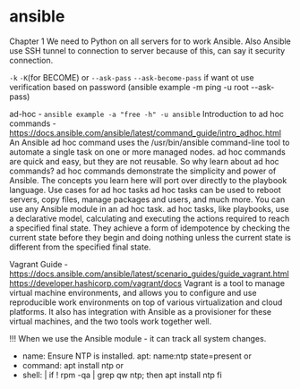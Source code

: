 # ansible

Chapter 1 
We need to Python on all servers for to work Ansible. Also Ansible use SSH tunnel to connection to server because of this, can say it security connection.

`-k` `-K`(for BECOME) or `--ask-pass` `--ask-become-pass` if want ot use verification based on password (ansible example -m ping -u root --ask-pass)

ad-hoc - `ansible example -a "free -h" -u ansible`
Introduction to ad hoc commands - https://docs.ansible.com/ansible/latest/command_guide/intro_adhoc.html
An Ansible ad hoc command uses the /usr/bin/ansible command-line tool to automate a single task on one or more managed nodes. ad hoc commands are quick and easy, but they are not reusable. So why learn about ad hoc commands? ad hoc commands demonstrate the simplicity and power of Ansible. The concepts you learn here will port over directly to the playbook language.
Use cases for ad hoc tasks
ad hoc tasks can be used to reboot servers, copy files, manage packages and users, and much more. You can use any Ansible module in an ad hoc task. ad hoc tasks, like playbooks, use a declarative model, calculating and executing the actions required to reach a specified final state. They achieve a form of idempotence by checking the current state before they begin and doing nothing unless the current state is different from the specified final state.

Vagrant Guide - https://docs.ansible.com/ansible/latest/scenario_guides/guide_vagrant.html   https://developer.hashicorp.com/vagrant/docs 
Vagrant is a tool to manage virtual machine environments, and allows you to configure and use reproducible work environments on top of various virtualization and cloud platforms. It also has integration with Ansible as a provisioner for these virtual machines, and the two tools work together well.

!!! When we use the Ansible module - it can track all system changes. 
- name: Ensure NTP is installed.
  apt: name:ntp state=present
    or 
- command: apt install ntp
   or
- shell: |
    if ! rpm -qa | grep qw ntp; then
      apt install ntp
      fi

